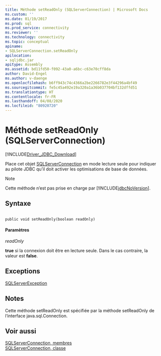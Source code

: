```yaml
---
title: Méthode setReadOnly (SQLServerConnection) | Microsoft Docs
ms.custom: ''
ms.date: 01/19/2017
ms.prod: sql
ms.prod_service: connectivity
ms.reviewer: ''
ms.technology: connectivity
ms.topic: conceptual
apiname:
- SQLServerConnection.setReadOnly
apilocation:
- sqljdbc.jar
apitype: Assembly
ms.assetid: bd11fd50-f092-43a0-a6bc-c63e70cff8da
author: David-Engel
ms.author: v-daenge
ms.openlocfilehash: b6ff943c74c4366a2be2266782e3f44296a4bf49
ms.sourcegitcommit: fe5c45a492e19a320a1a36b037704bf132dffd51
ms.translationtype: HT
ms.contentlocale: fr-FR
ms.lasthandoff: 04/08/2020
ms.locfileid: "80920720"
---
```

# <a name="setreadonly-method-sqlserverconnection"></a>Méthode setReadOnly (SQLServerConnection)
[!INCLUDE[Driver_JDBC_Download](../../../includes/driver_jdbc_download.md)]

  Place cet objet [SQLServerConnection](../../../connect/jdbc/reference/sqlserverconnection-class.md) en mode lecture seule pour indiquer au pilote JDBC qu’il doit activer les optimisations de base de données.  
  
> [!NOTE]  
>  Cette méthode n’est pas prise en charge par [!INCLUDE[jdbcNoVersion](../../../includes/jdbcnoversion_md.md)].  
  
## <a name="syntax"></a>Syntaxe  
  
```  
  
public void setReadOnly(boolean readOnly)  
```  
  
#### <a name="parameters"></a>Paramètres  
 *readOnly*  
  
 **true** si la connexion doit être en lecture seule. Dans le cas contraire, la valeur est **false**.  
  
## <a name="exceptions"></a>Exceptions  
 [SQLServerException](../../../connect/jdbc/reference/sqlserverexception-class.md)  
  
## <a name="remarks"></a>Notes  
 Cette méthode setReadOnly est spécifiée par la méthode setReadOnly de l’interface java.sql.Connection.  
  
## <a name="see-also"></a>Voir aussi  
 [SQLServerConnection, membres](../../../connect/jdbc/reference/sqlserverconnection-members.md)   
 [SQLServerConnection, classe](../../../connect/jdbc/reference/sqlserverconnection-class.md)  
  
  
